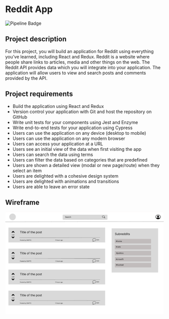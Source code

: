 # Reddit App

![Pipeline Badge](https://github.com/github/docs/actions/workflows/node.js.yml/badge.svg)


## Project description

For this project, you will build an application for Reddit using everything you’ve learned, including React and Redux.
Reddit is a website where people share links to articles, media and other things on the web. The Reddit API provides
data which you will integrate into your application. The application will allow users to view and search posts and
comments provided by the API.


## Project requirements

- Build the application using React and Redux
- Version control your application with Git and host the repository on GitHub
- Write unit tests for your components using Jest and Enzyme
- Write end-to-end tests for your application using Cypress
- Users can use the application on any device (desktop to mobile)
- Users can use the application on any modern browser
- Users can access your application at a URL
- Users see an initial view of the data when first visiting the app
- Users can search the data using terms
- Users can filter the data based on categories that are predefined
- Users are shown a detailed view (modal or new page/route) when they select an item
- Users are delighted with a cohesive design system
- Users are delighted with animations and transitions
- Users are able to leave an error state

## Wireframe

![Wireframe for Reddit App](images/wireframe.png)